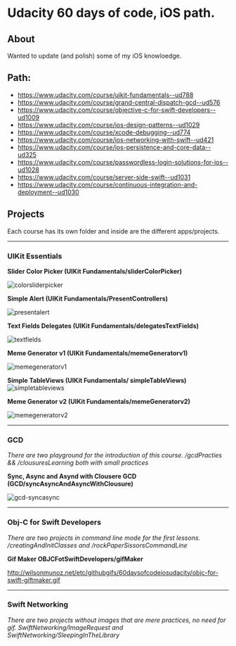 # Udacity 60 days of code, iOS path.

## About
Wanted to update (and polish) some of my iOS knowloedge.

## Path:
- https://www.udacity.com/course/uikit-fundamentals--ud788
- https://www.udacity.com/course/grand-central-dispatch-gcd--ud576
- https://www.udacity.com/course/objective-c-for-swift-developers--ud1009
- https://www.udacity.com/course/ios-design-patterns--ud1029
- https://www.udacity.com/course/xcode-debugging--ud774
- https://www.udacity.com/course/ios-networking-with-swift--ud421
- https://www.udacity.com/course/ios-persistence-and-core-data--ud325
- https://www.udacity.com/course/passwordless-login-solutions-for-ios--ud1028
- https://www.udacity.com/course/server-side-swift--ud1031
- https://www.udacity.com/course/continuous-integration-and-deployment--ud1030

## Projects
Each course has its own folder and inside are the different apps/projects.

___
### UIKit Essentials
**Slider Color Picker (UIKit Fundamentals/sliderColorPicker)**

![colorsliderpicker](http://wilsonmunoz.net/etc/githubgifs/60daysofcodeiosudacity/uikit-essentials-sliderpicker.gif "colorsliderpicker")

**Simple Alert (UIKit Fundamentals/PresentControllers)**

![presentalert](http://wilsonmunoz.net/etc/githubgifs/60daysofcodeiosudacity/uikit-essentials-presentalert.gif "presentalert")

**Text Fields Delegates (UIKit Fundamentals/delegatesTextFields)**

![textfields](http://wilsonmunoz.net/etc/githubgifs/60daysofcodeiosudacity/uikit-essentials-textfieldsdelegates.gif "textfields")

**Meme Generator v1 (UIKit Fundamentals/memeGeneratorv1)**

![memegeneratorv1](http://wilsonmunoz.net/etc/githubgifs/60daysofcodeiosudacity/uikit-essentials-memegeneratorv1.gif "memegeneratorv1")

**Simple TableViews (UIKit Fundamentals/ simpleTableViews)**
![simpletableviews](http://wilsonmunoz.net/etc/githubgifs/60daysofcodeiosudacity/uikit-essentials-simpletableviews.gif "simpletableviews")

**Meme Generator v2 (UIKit Fundamentals/memeGeneratorv2)**

![memegeneratorv2](http://wilsonmunoz.net/etc/githubgifs/60daysofcodeiosudacity/uikit-essentials-memegeneratorv2.gif "memegeneratorv2")

___
### GCD

*There are two playground for the introduction of this course. /gcdPracties && /clousuresLearning both with small practices*

**Sync, Async and Asynd with Clousere GCD (GCD/syncAsyncAndAsyncWithClousure)**

![gcd-syncasync](http://wilsonmunoz.net/etc/githubgifs/60daysofcodeiosudacity/gcd-syncasync.gif "gcd-syncasync")


___
### Obj-C for Swift Developers

*There are two projects in command line mode for the first lessons. /creatingAndInitClasses and /rockPaperSissorsCommandLine*

**Gif Maker OBJCFotSwiftDevelopers/gifMaker**

http://wilsonmunoz.net/etc/githubgifs/60daysofcodeiosudacity/objc-for-swift-giftmaker.gif

___
### Swift Networking

*There are two projects without images that are mere practices, no need for gif. SwiftNetworking/ImageRequest and SwiftNetworking/SleepingInTheLibrary*


